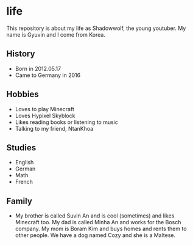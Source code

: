 # life
This repository is about my life as Shadowwolf, the young youtuber. My name is Gyuvin and I come from Korea. 

## History
- Born in 2012.05.17
- Came to Germany in 2016

## Hobbies
- Loves to play Minecraft
- Loves Hypixel Skyblock
- Likes reading books or listening to music
- Talking to my friend, NtanKhoa

## Studies
- English
- German
- Math
- French

## Family
- My brother is called Suvin An and is cool (sometimes) and likes Minecraft too. My dad is called Minha An and works for the Bosch company. My mom is Boram Kim and buys homes and rents them to other people. We have a dog named Cozy and she is a Maltese.

